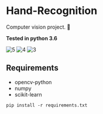 # Hand-Recognition
Computer vision project. 📒

**Tested in python 3.6**

![5](https://i.imgur.com/M1YBCXu.jpg)
![4](https://i.imgur.com/ca5xjdo.jpg)
![3](https://i.imgur.com/hWovfQe.jpg)

## Requirements
- opencv-python
- numpy
- scikit-learn

```
pip install -r requirements.txt
```
